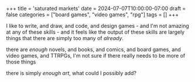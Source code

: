+++
title = 'saturated markets'
date = 2024-07-07T10:00:00-07:00
draft = false
categories = ["board games", "video games", "rpg"]
tags = []
+++

I like to write, and draw, and code, and design games - and I'm not amazing at any of these skills - and it feels like the output of these skills are largely things that there are simply too many of _already_.

there are _enough_ novels, and books, and comics, and board games, and video games, and TTRPGs, I'm not sure if there really needs to be more of those things

there is simply _enough art_, what could I possibly add?